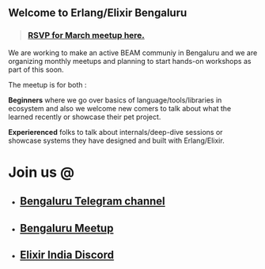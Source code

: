 ## Welcome to Erlang/Elixir Bengaluru

> ### [RSVP for March meetup here.](http://meetu.ps/e/HN1cg/cdtNK/d)


We are working to make an active BEAM communiy in Bengaluru and we are organizing monthly meetups and planning to start hands-on workshops as part of this soon.

The meetup is for both :

**Beginners** where we go over basics of language/tools/libraries in ecosystem and also we welcome new comers to talk about what the learned recently or showcase their pet project.

**Experierenced** folks to talk about internals/deep-dive sessions or showcase systems they have designed and built with Erlang/Elixir. 
 
# Join us @
  - ## [Bengaluru Telegram channel](https://t.me/joinchat/CLmjB0tZDUJXqJ96iEkHJw)
  - ## [Bengaluru Meetup](http://meetu.ps/c/41R81/cdtNK/d)
  - ## [Elixir India Discord](http://discord.gg/svYQcSe)
